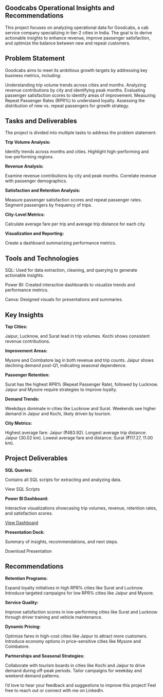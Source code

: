 ## Goodcabs Operational Insights and Recommendations
This project focuses on analyzing operational data for Goodcabs, a cab service company specializing in tier-2 cities in India. 
The goal is to derive actionable insights to enhance revenue, improve passenger satisfaction, and optimize the balance between new and repeat customers.

## Problem Statement
Goodcabs aims to meet its ambitious growth targets by addressing key business metrics, including:

Understanding trip volume trends across cities and months.
Analyzing revenue contributions by city and identifying peak months.
Evaluating passenger satisfaction scores to identify areas of improvement.
Measuring Repeat Passenger Rates (RPR%) to understand loyalty.
Assessing the distribution of new vs. repeat passengers for growth strategy.

## Tasks and Deliverables
The project is divided into multiple tasks to address the problem statement:

**Trip Volume Analysis:**

Identify trends across months and cities.
Highlight high-performing and low-performing regions.

**Revenue Analysis:**

Examine revenue contributions by city and peak months.
Correlate revenue with passenger demographics.

**Satisfaction and Retention Analysis:**

Measure passenger satisfaction scores and repeat passenger rates.
Segment passengers by frequency of trips.

**City-Level Metrics:**

Calculate average fare per trip and average trip distance for each city.

**Visualization and Reporting:**

Create a dashboard summarizing performance metrics.

## Tools and Technologies
SQL: Used for data extraction, cleaning, and querying to generate actionable insights.

Power BI: Created interactive dashboards to visualize trends and performance metrics.

Canva: Designed visuals for presentations and summaries.

## Key Insights
**Top Cities:**

Jaipur, Lucknow, and Surat lead in trip volumes.
Kochi shows consistent revenue contributions.

**Improvement Areas:**

Mysore and Coimbatore lag in both revenue and trip counts.
Jaipur shows declining demand post-Q1, indicating seasonal dependence.

**Passenger Retention:**

Surat has the highest RPR% (Repeat Passenger Rate), followed by Lucknow.
Jaipur and Mysore require strategies to improve loyalty.

**Demand Trends:**

Weekdays dominate in cities like Lucknow and Surat.
Weekends see higher demand in Jaipur and Kochi, likely driven by tourism.

**City Metrics:**

Highest average fare: Jaipur (₹483.92).
Longest average trip distance: Jaipur (30.02 km).
Lowest average fare and distance: Surat (₹117.27, 11.00 km).

## Project Deliverables
**SQL Queries:**

Contains all SQL scripts for extracting and analyzing data.

View SQL Scripts

**Power BI Dashboard:**

Interactive visualizations showcasing trip volumes, revenue, retention rates, and satisfaction scores.

[View Dashboard](https://app.powerbi.com/view?r=eyJrIjoiNDU0NGQzNTAtZGUyMi00MjBjLThjZWQtOTlhNGFmZTM5MGI2IiwidCI6ImM2ZTU0OWIzLTVmNDUtNDAzMi1hYWU5LWQ0MjQ0ZGM1YjJjNCJ9)

**Presentation Deck:**

Summary of insights, recommendations, and next steps.

Download Presentation

## Recommendations
**Retention Programs:**

Expand loyalty initiatives in high RPR% cities like Surat and Lucknow.
Introduce targeted campaigns for low RPR% cities like Jaipur and Mysore.

**Service Quality:**

Improve satisfaction scores in low-performing cities like Surat and Lucknow through driver training and vehicle maintenance.

**Dynamic Pricing:**

Optimize fares in high-cost cities like Jaipur to attract more customers.
Introduce economy options in price-sensitive cities like Mysore and Coimbatore.

**Partnerships and Seasonal Strategies:**

Collaborate with tourism boards in cities like Kochi and Jaipur to drive demand during off-peak periods.
Tailor campaigns for weekday and weekend demand patterns.


I’d love to hear your feedback and suggestions to improve this project! Feel free to reach out or connect with me on LinkedIn.


